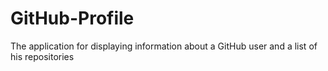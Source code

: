 # GitHub-Profile
The application for displaying information about a GitHub user and a list of his repositories
